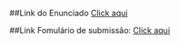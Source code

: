 ##Link do Enunciado
[Click aqui](https://docs.google.com/document/d/1sPTdAVSG4fOHsHYF7x3sKACWSc8prS9R7wdt28pvzJo/edit?usp=sharing)

##Link Fomulário de submissão:
[Click aqui](https://forms.gle/HE2mR4S5kfNXszvM7)
